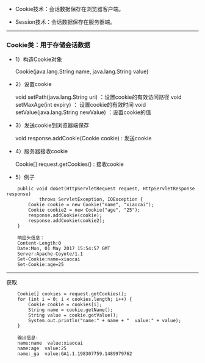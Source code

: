 
* Cookie技术：会话数据保存在浏览器客户端。

* Session技术：会话数据保存在服务器端。

---
### Cookie类：用于存储会话数据

* 1）构造Cookie对象

    Cookie(java.lang.String name, java.lang.String value)
    
* 2）设置cookie

    void setPath(java.lang.String uri)   ：设置cookie的有效访问路径
    void setMaxAge(int expiry) ： 设置cookie的有效时间
    void setValue(java.lang.String newValue) ：设置cookie的值
    
* 3）发送cookie到浏览器端保存

    void response.addCookie(Cookie cookie)  : 发送cookie
    
* 4）服务器接收cookie
    
    Cookie[] request.getCookies()  : 接收cookie


* 5）例子

```
	public void doGet(HttpServletRequest request, HttpServletResponse response)
			throws ServletException, IOException {
		Cookie cookie = new Cookie("name", "xiaocai");
		Cookie cookie2 = new Cookie("age", "25");
		response.addCookie(cookie);
		response.addCookie(cookie2);
	}

    响应头信息：
    Content-Length:0
    Date:Mon, 01 May 2017 15:54:57 GMT
    Server:Apache-Coyote/1.1
    Set-Cookie:name=xiaocai
    Set-Cookie:age=25
```

---

获取

```
    Cookie[] cookies = request.getCookies();
    for (int i = 0; i < cookies.length; i++) {
    	Cookie cookie = cookies[i];
    	String name = cookie.getName();
    	String value = cookie.getValue();
    	System.out.println("name:" + name + "  value:" + value);
    }

    输出信息:
    name:name  value:xiaocai
    name:age  value:25
    name:_ga  value:GA1.1.198307759.1489979762

```